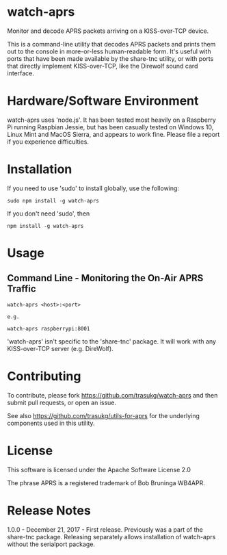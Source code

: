 # watch-aprs

Monitor and decode APRS packets arriving on a KISS-over-TCP device.

This is a command-line utility that decodes APRS packets and prints them 
out to the console in more-or-less human-readable form.  It's useful with 
ports that have been made available by the share-tnc utility, or with ports
that directly implement KISS-over-TCP, like the Direwolf sound card interface.

# Hardware/Software Environment

watch-aprs uses 'node.js'.  It has been tested most
heavily on a Raspberry Pi running Raspbian Jessie, but has been casually tested on
Windows 10, Linux Mint and MacOS Sierra, and appears to work fine.  Please file a
report if you experience difficulties.

# Installation

If you need to use 'sudo' to install globally, use
the following:

    sudo npm install -g watch-aprs

If you don't need 'sudo', then

    npm install -g watch-aprs

# Usage

## Command Line - Monitoring the On-Air APRS Traffic

    watch-aprs <host>:<port>

    e.g.

    watch-aprs raspberrypi:8001

'watch-aprs' isn't specific to the 'share-tnc' package.  It will work with any
KISS-over-TCP server (e.g. DireWolf).

# Contributing  

To contribute, please fork https://github.com/trasukg/watch-aprs and then submit
pull requests, or open an issue.

See also https://github.com/trasukg/utils-for-aprs for the underlying components
used in this utility.

# License

This software is licensed under the Apache Software License 2.0

The phrase APRS is a registered trademark of Bob Bruninga WB4APR.

# Release Notes

1.0.0 - December 21, 2017 - First release.  Previously was a part of the 
share-tnc package.  Releasing separately allows installation of watch-aprs
without the serialport package.
